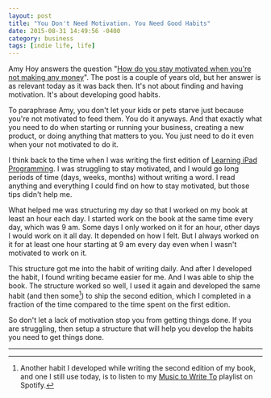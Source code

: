 ```yaml
---
layout: post
title: "You Don't Need Motivation. You Need Good Habits"
date: 2015-08-31 14:49:56 -0400
category: business
tags: [indie life, life]
---
```

Amy Hoy answers the question "[How do you stay motivated when you're not making any money][1]". The post is a couple of years old, but her answer is as relevant today as it was back then. It's not about finding and having motivation. It's about developing good habits.

To paraphrase Amy, you don't let your kids or pets starve just because you're not motivated to feed them. You do it anyways. And that exactly what you need to do when starting or running your business, creating a new product, or doing anything that matters to you. You just need to do it even when your not motivated to do it.

I think back to the time when I was writing the first edition of [Learning iPad Programming][2]. I was struggling to stay motivated, and I would go long periods of time (days, weeks, months) without writing a word. I read anything and everything I could find on how to stay motivated, but those tips didn't help me. 

What helped me was structuring my day so that I worked on my book at least an hour each day. I started work on the book at the same time every day, which was 9 am. Some days I only worked on it for an hour, other days I would work on it all day. It depended on how I felt. But I always worked on it for at least one hour starting at 9 am every day even when I wasn't motivated to work on it.

This structure got me into the habit of writing daily. And after I developed the habit, I found writing became easier for me. And I was able to ship the book. The structure worked so well, I used it again and developed the same habit (and then some[^1]) to ship the second edition, which I completed in a fraction of the time compared to the time spent on the first edition.

So don't let a lack of motivation stop you from getting things done. If you are struggling, then setup a structure that will help you develop the habits you need to get things done.

---

[^1]: Another habit I developed while writing the second edition of my book, and one I still use today, is to listen to my [Music to Write To][3] playlist on Spotify. 

[1]: https://unicornfree.com/2013/how-do-you-stay-motivated-when-youre-not-making-any-money
[2]: http://www.learningipadprogramming.com
[3]: https://open.spotify.com/user/kirbyt/playlist/6QUgiw9WPf8qXdgnrdXGvZ

